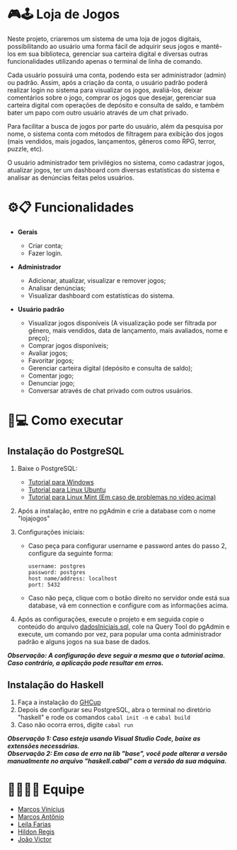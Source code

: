 # :video_game:🕹️ Loja de Jogos  

Neste projeto, criaremos um sistema de uma loja de jogos digitais, possibilitando ao usuário uma forma fácil de adquirir seus jogos e mantê-los em sua biblioteca, gerenciar sua carteira digital e diversas outras funcionalidades utilizando apenas o terminal de linha de comando.  

Cada usuário possuirá uma conta, podendo esta ser administrador (admin) ou padrão. Assim, após a criação da conta, o usuário padrão poderá realizar login no sistema para visualizar os jogos, avaliá-los, deixar comentários sobre o jogo, comprar os jogos que desejar, gerenciar sua carteira digital com operações de depósito e consulta de saldo, e também bater um papo com outro usuário através de um chat privado.  

Para facilitar a busca de jogos por parte do usuário, além da pesquisa por nome, o sistema conta com métodos de filtragem para exibição dos jogos (mais vendidos, mais jogados, lançamentos, gêneros como RPG, terror, puzzle, etc).  

O usuário administrador tem privilégios no sistema, como cadastrar jogos, atualizar jogos, ter um dashboard com diversas estatísticas do sistema e analisar as denúncias feitas pelos usuários.  

# :gear::clipboard: Funcionalidades  
- **Gerais**
  - Criar conta;
  - Fazer login.
 
- **Administrador**
  - Adicionar, atualizar, visualizar e remover jogos;
  - Analisar denúncias;
  - Visualizar dashboard com estatísticas do sistema.

- **Usuário padrão**
  - Visualizar jogos disponíveis (A visualização pode ser filtrada por gênero, mais vendidos, data de lançamento, mais avaliados, nome e preço);
  - Comprar jogos disponíveis;
  - Avaliar jogos;
  - Favoritar jogos;
  - Gerenciar carteira digital (depósito e consulta de saldo);
  - Comentar jogo;
  - Denunciar jogo;
  - Conversar através de chat privado com outros usuários.

  

# :wrench::computer: Como executar  
## Instalação do PostgreSQL
1. Baixe o PostgreSQL:
   
   - [Tutorial para Windows](https://www.youtube.com/watch?v=L_2l8XTCPAE&list=LL&index=5)
   - [Tutorial para Linux Ubuntu](https://www.youtube.com/watch?v=1jSb4LJH1dw)
   - [Tutorial para Linux Mint (Em caso de problemas no vídeo acima)](https://www.youtube.com/watch?v=rDh3iq8nmDg)
     
3. Após a instalação, entre no pgAdmin e crie a database com o nome "lojajogos"
4. Configurações iniciais:
   - Caso peça para configurar username e password antes do passo 2, configure da seguinte forma:
     
      ```
      username: postgres
      password: postgres
      host name/address: localhost
      port: 5432
      ```
   - Caso não peça, clique com o botão direito no servidor onde está sua database, vá em connection e configure com as informações acima.
4. Após as configurações, execute o projeto e em seguida copie o conteúdo do arquivo [dadosIniciais.sql](https://github.com/MarcosAntonio15243/Loja_De_Jogos_Projeto_PLP/blob/main/haskell/dadosIniciais.sql), cole na Query Tool do pgAdmin e execute, um comando por vez, para popular uma conta administrador padrão e alguns jogos na sua base de dados.
       
___Observação: A configuração deve seguir a mesma que o tutorial acima. Caso contrário, a aplicação pode resultar em erros.___  

## Instalação do Haskell
1. Faça a instalação do [GHCup](https://www.haskell.org/ghcup/)
2. Depois de configurar seu PostgreSQL, abra o terminal no diretório "haskell" e rode os comandos `cabal init -n` e `cabal build`
3. Caso não ocorra erros, digite `cabal run`

___Observação 1: Caso esteja usando Visual Studio Code, baixe as extensões necessárias.___  
___Observação 2: Em caso de erro na lib "base", você pode alterar a versão manualmente no arquivo "haskell.cabal" com a versão da sua máquina.___
   
# 👨‍💻👩‍💻 Equipe  

- [Marcos Vinícius](https://github.com/marcosfragoso)
- [Marcos Antônio](https://github.com/MarcosAntonio15243)
- [Leila Farias](https://github.com/LeilaFarias)
- [Hildon Regis](https://github.com/Hildon27)
- [João Victor](https://github.com/VictorCosme)

